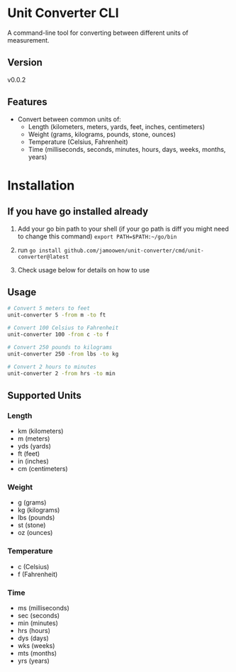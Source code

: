 # Unit Converter CLI

A command-line tool for converting between different units of measurement.

## Version
v0.0.2

## Features

- Convert between common units of:
  - Length (kilometers, meters, yards, feet, inches, centimeters)
  - Weight (grams, kilograms, pounds, stone, ounces)
  - Temperature (Celsius, Fahrenheit)
  - Time (milliseconds, seconds, minutes, hours, days, weeks, months, years)


# Installation

## If you have go installed already

1. Add your go bin path to your shell (if your go path is diff you might need to change this command)
```export PATH=$PATH:~/go/bin```

2. run 
```go install github.com/jamoowen/unit-converter/cmd/unit-converter@latest```

3. Check usage below for details on how to use

## Usage

```bash
# Convert 5 meters to feet
unit-converter 5 -from m -to ft

# Convert 100 Celsius to Fahrenheit
unit-converter 100 -from c -to f

# Convert 250 pounds to kilograms
unit-converter 250 -from lbs -to kg

# Convert 2 hours to minutes
unit-converter 2 -from hrs -to min
```

## Supported Units

### Length
- km (kilometers)
- m (meters)
- yds (yards)
- ft (feet)
- in (inches)
- cm (centimeters)

### Weight
- g (grams)
- kg (kilograms)
- lbs (pounds)
- st (stone)
- oz (ounces)

### Temperature
- c (Celsius)
- f (Fahrenheit)

### Time
- ms (milliseconds)
- sec (seconds)
- min (minutes)
- hrs (hours)
- dys (days)
- wks (weeks)
- mts (months)
- yrs (years)
